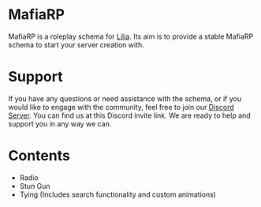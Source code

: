 # MafiaRP
 
MafiaRP is a roleplay schema for [Lilia](https://github.com/LiliaFramework/Lilia). Its aim is to provide a stable MafiaRP schema to start your server creation with.

# Support

If you have any questions or need assistance with the schema, or if you would like to engage with the community, feel free to join our [Discord Server](https://discord.gg/52MSnh39vw). You can find us at this Discord invite link. We are ready to help and support you in any way we can.

# Contents

- Radio
- Stun Gun
- Tying (Includes search functionality and custom animations)
